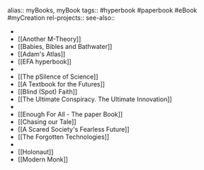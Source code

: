 alias:: myBooks, myBook
tags:: #hyperbook #paperbook #eBook #myCreation 
rel-projects::
see-also::

-
- [[Another M-Theory]]
- [[Babies, Bibles and Bathwater]]
- [[Adam's Atlas]]
- [[EFA hyperbook]]
-
- [[The pSilence of Science]]
- [[A Textbook for the Futures]]
- [[Blind (Spot) Faith]]
- [[The Ultimate Conspiracy. The Ultimate Innovation]]
-
- [[Enough For All - The paper Book]]
- [[Chasing our Tale]]
- [[A Scared Society's Fearless Future]]
- [[The Forgotten Technologies]]
-
- [[Holonaut]]
- [[Modern Monk]]